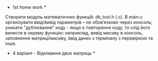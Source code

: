 * 1st home work *

Створити модуль математичних функцій: dk_tool.h (.c). В main.c організувати ввід/вивід параметрів – не обов’язково через консоль; уникати "дублювання" коду - якщо є повторення коду, то слід його винести в окрему функцію: наприклад, вивід масиву в консоль, заповнення матриці/масиву, ввід даних з терміналу з перевіркою та інше. 

* 4 варіант - Віднімання двох матриць *

